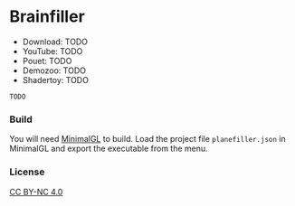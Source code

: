 # Brainfiller

- Download: TODO
- YouTube: TODO
- Pouet: TODO
- Demozoo: TODO
- Shadertoy: TODO

```
TODO
```

### Build

You will need [MinimalGL](https://github.com/yosshin4004/minimal_gl) to build.
Load the project file `planefiller.json` in MinimalGL and export the executable from the menu.

### License

[CC BY-NC 4.0](./LICENSE)
